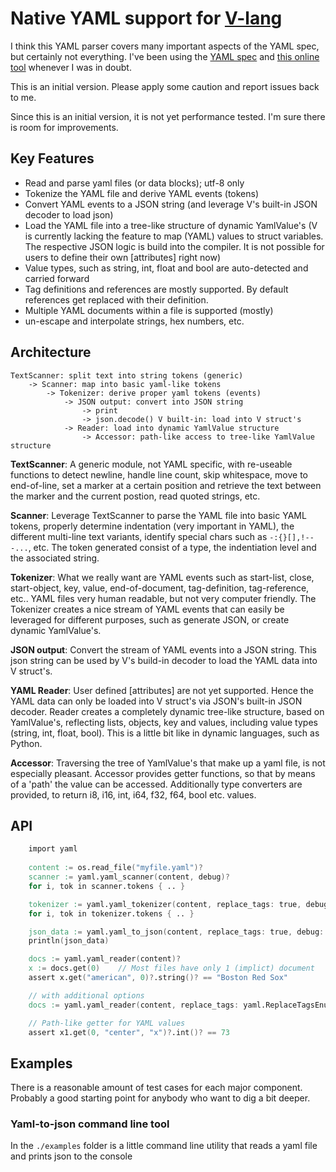 # Native YAML support for [V-lang](https://vlang.io)

I think this YAML parser covers many important aspects of the YAML spec, but certainly not everything. I've been using the [YAML spec](https://yaml.org/spec/1.2/spec.html) and [this online tool](https://www.json2yaml.com/) whenever I was in doubt.

This is an initial version. Please apply some caution and report issues back to me.

Since this is an initial version, it is not yet performance tested. I'm sure there is room for improvements.


## Key Features

- Read and parse yaml files (or data blocks); utf-8 only
- Tokenize the YAML file and derive YAML events (tokens) 
- Convert YAML events to a JSON string (and leverage V's built-in JSON decoder to load json)
- Load the YAML file into a tree-like structure of dynamic YamlValue's  (V is currently lacking the feature to map (YAML) values to struct variables. The respective JSON logic is build into the compiler. It is not possible for
users to define their own [attributes] right now)
- Value types, such as string, int, float and bool are auto-detected and carried forward
- Tag definitions and references are mostly supported. By default references get replaced with their definition.
- Multiple YAML documents within a file is supported (mostly)
- un-escape and interpolate strings, hex numbers, etc.


## Architecture

```
TextScanner: split text into string tokens (generic)
    -> Scanner: map into basic yaml-like tokens
        -> Tokenizer: derive proper yaml tokens (events)
            -> JSON output: convert into JSON string
                -> print
                -> json.decode() V built-in: load into V struct's
            -> Reader: load into dynamic YamlValue structure
                -> Accessor: path-like access to tree-like YamlValue structure
```

**TextScanner**: A generic module, not YAML specific, with re-useable functions to detect newline, handle line count, skip whitespace, move to end-of-line, set a marker at a certain position and retrieve the text between the marker and the current postion, read quoted strings, etc.

**Scanner**: Leverage TextScanner to parse the YAML file into basic YAML tokens, properly determine indentation (very important in YAML), the different multi-line text variants, identify special chars such as `-:{}[],!---...`, etc. The token generated consist of a type, the indentiation level and the associated string.

**Tokenizer**: What we really want are YAML events such as start-list, close, start-object, key, value, end-of-document, tag-definition, tag-reference, etc.. YAML files very human readable, but not very computer friendly. The Tokenizer creates a nice stream of YAML events that can easily be leveraged for different purposes, such as generate JSON, or create dynamic YamlValue's.

**JSON output**: Convert the stream of YAML events into a JSON string. This json string can be used by V's build-in decoder to load the YAML data into V struct's. 

**YAML Reader**: User defined [attributes] are not yet supported. Hence the YAML data can only be loaded into V struct's via JSON's built-in JSON decoder. Reader creates a completely dynamic tree-like structure, based on YamlValue's, reflecting lists, objects, key and values, including value types (string, int, float, bool). This is a little bit like in dynamic languages, such as Python.

**Accessor**: Traversing the tree of YamlValue's that make up a yaml file, is not especially pleasant. Accessor provides getter functions, so that by means of a 'path' the value can be accessed. Additionally type converters are provided, to return i8, i16, int, i64, f32, f64, bool etc. values.

## API

```v
	import yaml
	
	content := os.read_file("myfile.yaml")?
	scanner := yaml.yaml_scanner(content, debug)?
	for i, tok in scanner.tokens { .. }

	tokenizer := yaml.yaml_tokenizer(content, replace_tags: true, debug: debug)?
	for i, tok in tokenizer.tokens { .. }

	json_data := yaml.yaml_to_json(content, replace_tags: true, debug: debug)?
	println(json_data)

	docs := yaml.yaml_reader(content)?
	x := docs.get(0)	// Most files have only 1 (implict) document
	assert x.get("american", 0)?.string()? == "Boston Red Sox"

	// with additional options
	docs := yaml.yaml_reader(content, replace_tags: yaml.ReplaceTagsEnum.in_reader, debug: debug)?

	// Path-like getter for YAML values
	assert x1.get(0, "center", "x")?.int()? == 73
```

## Examples

There is a reasonable amount of test cases for each major component. Probably a good starting point for anybody who want to dig a bit deeper.

### Yaml-to-json command line tool

In the `./examples` folder is a little command line utility that reads a yaml file and prints json to the console 
